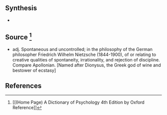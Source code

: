 ## Synthesis
- 
## Source [^1]
- adj. Spontaneous and uncontrolled; in the philosophy of the German philosopher Friedrich Wilhelm Nietzsche (1844-1900), of or relating to creative qualities of spontaneity, irrationality, and rejection of discipline. Compare Apollonian. \[Named after Dionysus, the Greek god of wine and bestower of ecstasy]
## References

[^1]: [[(Home Page) A Dictionary of Psychology 4th Edition by Oxford Reference]]